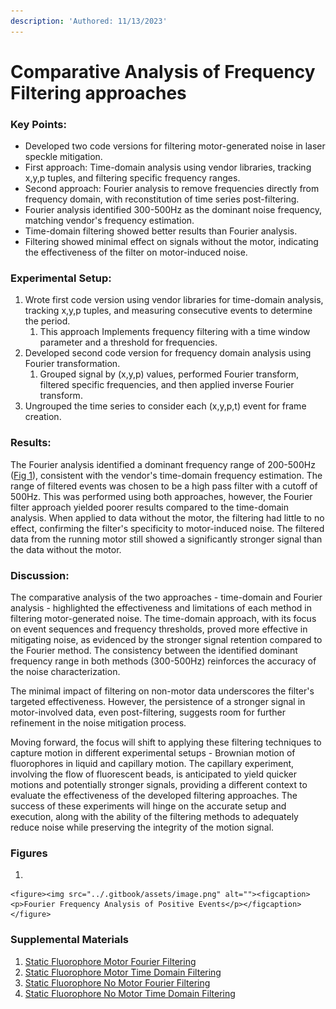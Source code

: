 ```yaml
---
description: 'Authored: 11/13/2023'
---
```


# Comparative Analysis of Frequency Filtering approaches

### Key Points:

* Developed two code versions for filtering motor-generated noise in laser speckle mitigation.
* First approach: Time-domain analysis using vendor libraries, tracking x,y,p tuples, and filtering specific frequency ranges.
* Second approach: Fourier analysis to remove frequencies directly from frequency domain, with reconstitution of time series post-filtering.
* Fourier analysis identified 300-500Hz as the dominant noise frequency, matching vendor's frequency estimation.
* Time-domain filtering showed better results than Fourier analysis.
* Filtering showed minimal effect on signals without the motor, indicating the effectiveness of the filter on motor-induced noise.

### Experimental Setup:

1. Wrote first code version using vendor libraries for time-domain analysis, tracking x,y,p tuples, and measuring consecutive events to determine the period.
   1. This approach Implements frequency filtering with a time window parameter and a threshold for frequencies.
2. Developed second code version for frequency domain analysis using Fourier transformation.
   1. Grouped signal by (x,y,p) values, performed Fourier transform, filtered specific frequencies, and then applied inverse Fourier transform.
3. Ungrouped the time series to consider each (x,y,p,t) event for frame creation.

### Results:

The Fourier analysis identified a dominant frequency range of 200-500Hz ([Fig 1](comparative-analysis-of-frequency-filtering-approaches.md#figures)), consistent with the vendor's time-domain frequency estimation. The range of filtered events was chosen to be a high pass filter with a cutoff of 500Hz. This was performed using both approaches, however, the Fourier filter approach yielded poorer results compared to the time-domain analysis. When applied to data without the motor, the filtering had little to no effect, confirming the filter's specificity to motor-induced noise. The filtered data from the running motor still showed a significantly stronger signal than the data without the motor.

### Discussion:

The comparative analysis of the two approaches - time-domain and Fourier analysis - highlighted the effectiveness and limitations of each method in filtering motor-generated noise. The time-domain approach, with its focus on event sequences and frequency thresholds, proved more effective in mitigating noise, as evidenced by the stronger signal retention compared to the Fourier method. The consistency between the identified dominant frequency range in both methods (300-500Hz) reinforces the accuracy of the noise characterization.

The minimal impact of filtering on non-motor data underscores the filter's targeted effectiveness. However, the persistence of a stronger signal in motor-involved data, even post-filtering, suggests room for further refinement in the noise mitigation process.

Moving forward, the focus will shift to applying these filtering techniques to capture motion in different experimental setups - Brownian motion of fluorophores in liquid and capillary motion. The capillary experiment, involving the flow of fluorescent beads, is anticipated to yield quicker motions and potentially stronger signals, providing a different context to evaluate the effectiveness of the developed filtering approaches. The success of these experiments will hinge on the accurate setup and execution, along with the ability of the filtering methods to adequately reduce noise while preserving the integrity of the motion signal.



### Figures

1.

    <figure><img src="../.gitbook/assets/image.png" alt=""><figcaption><p>Fourier Frequency Analysis of Positive Events</p></figcaption></figure>

### Supplemental Materials

1. [Static Fluorophore Motor Fourier Filtering](https://drive.google.com/file/d/1xCv-oLMe4eT6Z6xLyMgZx96gHoHd\_zfZ/view?usp=drive\_link)
2. [Static Fluorophore Motor Time Domain Filtering](https://drive.google.com/file/d/1uxvHh8d-qWqgp1QBlkEwvvioKYLbxYeS/view?usp=drive\_link)
3. [Static Fluorophore No Motor Fourier Filtering](https://drive.google.com/file/d/1xYYWEpMuNnlyZciSJLmSHi9OEe9BGi2j/view?usp=drive\_link)
4. [Static Fluorophore No Motor Time Domain Filtering](https://drive.google.com/file/d/1FMwEpPae5Prju19dfxGOdPNKE8M4m7qL/view?usp=drive\_link)

